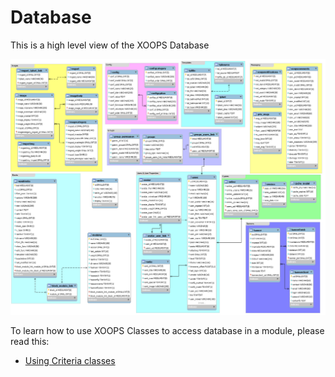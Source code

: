 # Database

This is a high level view of the XOOPS Database

![](../assets/XoopsDB.png)

To learn how to use XOOPS Classes to access database in a module, please read this:

* [Using Criteria classes](/database/usingclasses.md)
